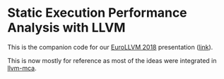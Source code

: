 # Static Execution Performance Analysis with LLVM

This is the companion code for our
[EuroLLVM 2018](https://llvm.org/devmtg/2018-04/) presentation
([link](https://llvm.org/devmtg/2018-04/talks.html#Lightning_17)).

This is now mostly for reference as most of the ideas were integrated in [llvm-mca](https://llvm.org/docs/CommandGuide/llvm-mca.html).
